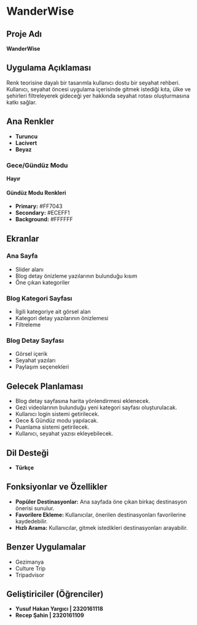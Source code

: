 # WanderWise

## Proje Adı
**WanderWise**

## Uygulama Açıklaması
Renk teorisine dayalı bir tasarımla kullanıcı dostu bir seyahat rehberi. Kullanıcı, seyahat öncesi uygulama içerisinde gitmek istediği kıta, ülke ve şehirleri filtreleyerek gideceği yer hakkında seyahat rotası oluşturmasına katkı sağlar.

## Ana Renkler
- **Turuncu**
- **Lacivert**
- **Beyaz**

### Gece/Gündüz Modu
**Hayır**

#### Gündüz Modu Renkleri
- **Primary:** #FF7043  
- **Secondary:** #ECEFF1  
- **Background:** #FFFFFF  

## Ekranlar

### Ana Sayfa
- Slider alanı
- Blog detay önizleme yazılarının bulunduğu kısım
- Öne çıkan kategoriler

### Blog Kategori Sayfası
- İlgili kategoriye ait görsel alan
- Kategori detay yazılarının önizlemesi
- Filtreleme

### Blog Detay Sayfası
- Görsel içerik
- Seyahat yazıları
- Paylaşım seçenekleri

## Gelecek Planlaması
- Blog detay sayfasına harita yönlendirmesi eklenecek.
- Gezi videolarının bulunduğu yeni kategori sayfası oluşturulacak.
- Kullanıcı login sistemi getirilecek.
- Gece & Gündüz modu yapılacak.
- Puanlama sistemi getirilecek.
- Kullanıcı, seyahat yazısı ekleyebilecek.

## Dil Desteği
- **Türkçe**

## Fonksiyonlar ve Özellikler
- **Popüler Destinasyonlar:** Ana sayfada öne çıkan birkaç destinasyon önerisi sunulur.
- **Favorilere Ekleme:** Kullanıcılar, önerilen destinasyonları favorilerine kaydedebilir.
- **Hızlı Arama:** Kullanıcılar, gitmek istedikleri destinasyonları arayabilir.

## Benzer Uygulamalar
- Gezimanya
- Culture Trip
- Tripadvisor

## Geliştiriciler (Öğrenciler)
- **Yusuf Hakan Yargıcı | 2320161118**  
- **Recep Şahin | 2320161109**